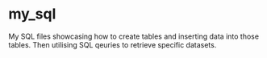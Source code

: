 # my_sql

My SQL files showcasing how to create tables and inserting data into those tables. Then utilising SQL qeuries to retrieve specific datasets. 
